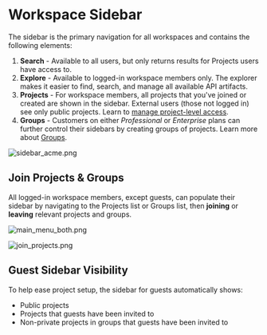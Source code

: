 # Workspace Sidebar

The sidebar is the primary navigation for all workspaces and contains the following elements:

1. **Search** - Available to all users, but only returns results for Projects users have access to.
2. **Explore** - Available to logged-in workspace members only. The explorer makes it easier to find, search, and manage all available API artifacts.
3. **Projects** - For workspace members, all projects that you've joined or created are shown in the sidebar. External users (those not logged in) see only public projects. Learn to [manage project-level access](../../2.-workspaces/l.project-roles.md).
4. **Groups** - Customers on either *Professional* or *Enterprise* plans can further control their sidebars by creating groups of projects. Learn more about [Groups](../../2.-workspaces/m.groups.md).

<!-- focus: center -->
![sidebar_acme.png](https://stoplight.io/api/v1/projects/cHJqOjI/images/gWE4VigryNY)

## Join Projects & Groups
All logged-in workspace members, except guests, can populate their sidebar by navigating to the Projects list or Groups list, then **joining** or **leaving** relevant projects and groups. 

![main_menu_both.png](https://stoplight.io/api/v1/projects/cHJqOjI/images/JJGe8oHYbLw)

![join_projects.png](https://stoplight.io/api/v1/projects/cHJqOjI/images/hBOloNlRxmE)

## Guest Sidebar Visibility

To help ease project setup, the sidebar for guests automatically shows:

- Public projects
- Projects that guests have been invited to
- Non-private projects in groups that guests have been invited to


